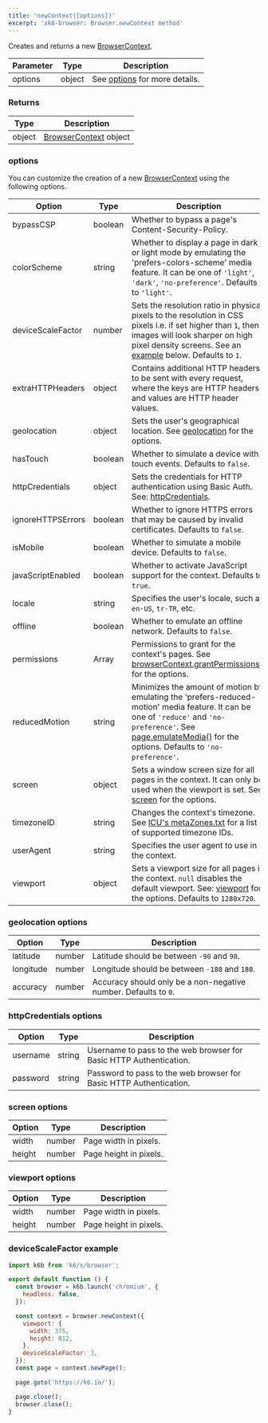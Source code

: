 ```yaml
---
title: 'newContext([options])'
excerpt: 'xk6-browser: Browser.newContext method'
---
```


Creates and returns a new [BrowserContext](/javascript-api/xk6-browser/browsercontext/).

| Parameter | Type   | Description                               |
| --------- | ------ | ----------------------------------------- |
| options   | object | See [options](#options) for more details. |

### Returns

| Type   | Description                                                          |
| ------ | -------------------------------------------------------------------- |
| object | [BrowserContext](/javascript-api/xk6-browser/browsercontext/) object |

### options

You can customize the creation of a new [BrowserContext](/javascript-api/xk6-browser/browsercontext/) using the following options.

<!-- vale off -->

| Option                              | Type    | Description                                                                                                                                                                                                                                                                      |
|-------------------------------------|---------|----------------------------------------------------------------------------------------------------------------------------------------------------------------------------------------------------------------------------------------------------------------------------------|
| bypassCSP                           | boolean | Whether to bypass a page's Content-Security-Policy.                                                                                                                                                                                                                              |
| colorScheme                         | string  | Whether to display a page in dark or light mode by emulating the 'prefers-colors-scheme' media feature. It can be one of `'light'`, `'dark'`, `'no-preference'`. Defaults to `'light'`.                                                                                          |
| <BWIPT id="433"/> deviceScaleFactor | number  | Sets the resolution ratio in physical pixels to the resolution in CSS pixels i.e. if set higher than `1`, then images will look sharper on high pixel density screens. See an [example](#devicescalefactor-example) below. Defaults to `1`.                                      |
| extraHTTPHeaders                    | object  | Contains additional HTTP headers to be sent with every request, where the keys are HTTP headers and values are HTTP header values.                                                                                                                                               |
| <BWIPT id="435"/> geolocation       | object  | Sets the user's geographical location. See [geolocation](#geolocation-options) for the options.                                                                                                                                                                                  |
| <BWIPT id="436"/> hasTouch          | boolean | Whether to simulate a device with touch events. Defaults to `false`.                                                                                                                                                                                                             |
| httpCredentials                     | object  | Sets the credentials for HTTP authentication using Basic Auth. See: [httpCredentials](#httpcredentials-options).                                                                                                                                                                 |
| ignoreHTTPSErrors                   | boolean | Whether to ignore HTTPS errors that may be caused by invalid certificates. Defaults to `false`.                                                                                                                                                                                  |
| isMobile                            | boolean | Whether to simulate a mobile device. Defaults to `false`.                                                                                                                                                                                                                        |
| javaScriptEnabled                   | boolean | Whether to activate JavaScript support for the context. Defaults to `true`.                                                                                                                                                                                                      |
| locale                              | string  | Specifies the user's locale, such as `en-US`, `tr-TR`, etc.                                                                                                                                                                                                                      |
| offline                             | boolean | Whether to emulate an offline network. Defaults to `false`.                                                                                                                                                                                                                      |
| permissions                         | Array   | Permissions to grant for the context's pages. See [browserContext.grantPermissions()](/javascript-api/xk6-browser/browsercontext#browsercontext-grantpermissions-permissions-options) for the options.                                                                           |
| reducedMotion                       | string  | Minimizes the amount of motion by emulating the 'prefers-reduced-motion' media feature. It can be one of `'reduce'` and `'no-preference'`. See [page.emulateMedia()](/javascript-api/xk6-browser/page#page-emulatemedia-options) for the options. Defaults to `'no-preference'`. |
| screen                              | object  | Sets a window screen size for all pages in the context. It can only be used when the viewport is set. See: [screen](#screen-options) for the options.                                                                                                                            |
| timezoneID                          | string  | Changes the context's timezone. See [ICU's metaZones.txt](https://cs.chromium.org/chromium/src/third_party/icu/source/data/misc/metaZones.txt?rcl=faee8bc70570192d82d2978a71e2a615788597d1) for a list of supported timezone IDs.                                                |
| userAgent                           | string  | Specifies the user agent to use in the context.                                                                                                                                                                                                                                  |
| viewport                            | object  | Sets a viewport size for all pages in the context. `null` disables the default viewport. See: [viewport](#viewport-options) for the options. Defaults to `1280x720`.                                                                                                             |

<!-- vale on -->

### geolocation options

| Option    | Type   | Description                                           |
| --------- | ------ | ----------------------------------------------------- |
| latitude  | number | Latitude should be between `-90` and `90`.            |
| longitude | number | Longitude should be between `-180` and `180`.         |
| accuracy  | number | Accuracy should only be a non-negative number. Defaults to `0`. |

### httpCredentials options

| Option   | Type   | Description                                                        |
| -------- | ------ | ------------------------------------------------------------------ |
| username | string | Username to pass to the web browser for Basic HTTP Authentication. |
| password | string | Password to pass to the web browser for Basic HTTP Authentication. |

### screen options

| Option | Type   | Description            |
| ------ | ------ | ---------------------- |
| width  | number | Page width in pixels.  |
| height | number | Page height in pixels. |

<!-- vale off -->

### viewport options

<!-- vale on -->

| Option | Type   | Description            |
| ------ | ------ | ---------------------- |
| width  | number | Page width in pixels.  |
| height | number | Page height in pixels. |

<!-- vale off -->

### deviceScaleFactor example

```javascript
import k6b from 'k6/x/browser';

export default function () {
  const browser = k6b.launch('chromium', {
    headless: false,
  });

  const context = browser.newContext({
    viewport: {
      width: 375,
      height: 812,
    },
    deviceScaleFactor: 3,
  });
  const page = context.newPage();

  page.goto('https://k6.io/');

  page.close();
  browser.close();
}
```
